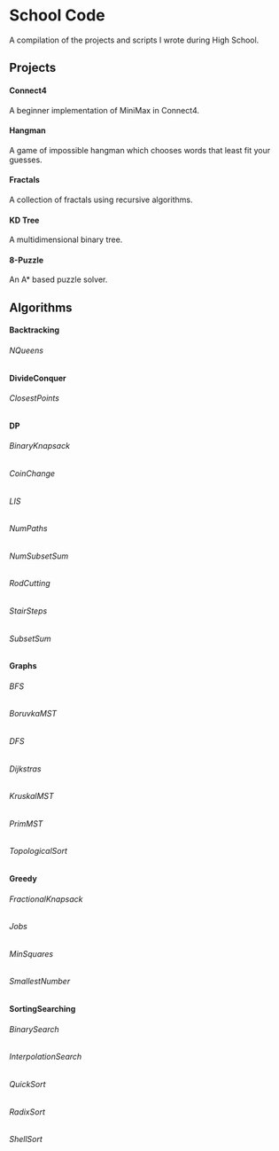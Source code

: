 # School Code

A compilation of the projects and scripts I wrote during High School.

## Projects

#### Connect4
A beginner implementation of MiniMax in Connect4.

#### Hangman
A game of impossible hangman which chooses words that least fit your guesses.

#### Fractals
A collection of fractals using recursive algorithms.

#### KD Tree
A multidimensional binary tree.

#### 8-Puzzle
An A* based puzzle solver.

## Algorithms

#### Backtracking

###### NQueens

#### DivideConquer

###### ClosestPoints

#### DP

###### BinaryKnapsack

###### CoinChange

###### LIS

###### NumPaths

###### NumSubsetSum

###### RodCutting

###### StairSteps

###### SubsetSum

#### Graphs

###### BFS

###### BoruvkaMST

###### DFS

###### Dijkstras

###### KruskalMST

###### PrimMST

###### TopologicalSort

#### Greedy

###### FractionalKnapsack

###### Jobs

###### MinSquares

###### SmallestNumber

#### SortingSearching

###### BinarySearch

###### InterpolationSearch

###### QuickSort

###### RadixSort

###### ShellSort
